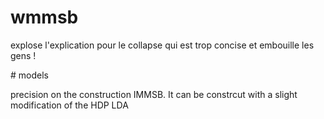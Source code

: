 
# wmmsb

explose l'explication pour le collapse qui est trop concise et embouille les gens !

# models

precision on the construction IMMSB.
It can be constrcut with a slight modification of the HDP LDA
